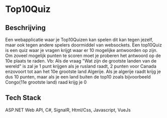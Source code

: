 # Top10Quiz
## Beschrijving
Een webapplicatie waar je Top10Quizen kan spelen dit kan tegen jezelf, maar ook tegen andere spelers doormiddel van websockets. 
Een top10Quiz is een quiz waar je vragen krijgt waar er 10 mogelijke antwoorden op zijn. Om zoveel mogelijk punten te scoren moet je proberen het antwoord op de 10e plaats te raden. Vb: Als de vraag "Wat zijn de grootste landen van de wereld" is zal je 1 punt krijgen als je rusland raadt, 2 punten voor Canada enzovoort tot aan het 10e grootste land Algerije. Als je algerije raadt krijg je dus 10 punten, maar als je een land buiten de top10 zoals bijvoorbeeld Congo(11e grootste land) raad krijg je 0 
## Tech Stack
ASP.NET Web API, C#, SignalR, Html/Css, Javascript, VueJs
